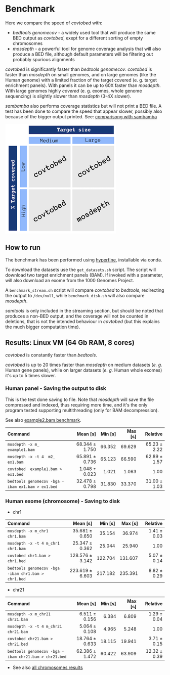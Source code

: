 # Benchmark

Here we compare the speed of *covtobed* with:
* *bedtools genomecov* - a widely used tool that will produce the same BED output as *covtobed*, exept for a different sorting of empty chromosomes
* *mosdepth* - a powerful tool for genome coverage analysis that will also produce a BED file, although default parameters will be filtering out probably spurious alignments

*covtobed* is significantly faster than *bedtools genomecov*.
*covtobed* is faster than *mosdepth* on small genomes, and on large genomes (like the Human genome) with a limited fraction of the target covered (e. g. target enrichment panels). With panels it can be up to 60X faster than *mosdepth*.
With large genomes highly *covered* (e. g. exomes, whole genome sequencing) is slightly slower than *mosdepth* (3-4X slower).

*sambamba* also performs coverage statistics but will not print a BED file. A test has been done to compare the speed that appear slower, possibly also because of the bigger output printed. See: [comparisong with sambamba](sambamba.md)


![Summary](benchmark.png)


## How to run

The benchmark has been performed using [hyperfine](https://github.com/sharkdp/hyperfine), installable via conda.

To download the datasets use the `get_datasets.sh` script. 
The script will download two target enrichment panels (BAM).
If invoked with a parameter, will also download an exome from the 1000 Genomes Project.

A `benchmark_stream.sh` script will compare _covtobed_ to _bedtools_, redirecting the output to `/dev/null`,
while `benchmark_disk.sh` will also compare _mosdepth_.

_samtools_ is only included in the streaming section, but should be noted that produces a non-BED output, and the coverage will not be counted in deletions, that is not the intended behaviour in _covtobed_ (but this explains the much bigger computation time).


## Results: Linux VM (64 Gb RAM, 8 cores)

*covtobed* is constantly faster than *bedtools*.

*covtobed* is up to 20 times faster than *mosdepth* on medium datasets (_e. g._ Human gene panels), while on larger datasets (_e. g._ Human whole exomes) it's up to 5 times slower.


### Human panel - Saving the output to disk

This is the test done saving to file. 
Note that _mosdepth_ will save the file compressed and indexed, thus requiring more time, 
and it's the only program tested supporting multithreading (only for BAM decompression). 

See also [example2.bam benchmark](disk/benchmark2_example2.md).

| Command | Mean [s] | Min [s] | Max [s] | Relative |
|:---|---:|---:|---:|---:|
| `mosdepth -x m_ example1.bam` | 68.344 ± 1.750 | 66.352 | 69.629 | 65.23 ± 2.22 |
| `mosdepth -x -t 4  m2_ ex1.bam` | 65.891 ± 0.736 | 65.123 | 66.590 | 62.89 ± 1.57 |
| `covtobed  example1.bam > ex1.bed` | 1.048 ± 0.023 | 1.021 | 1.063 | 1.00 |
| `bedtools genomecov -bga -ibam ex1.bam > ex1.bed` | 32.478 ± 0.798 | 31.830 | 33.370 | 31.00 ± 1.03 |

### Human exome (chromosome) - Saving to disk

* chr1

| Command | Mean [s] | Min [s] | Max [s] | Relative |
|:---|---:|---:|---:|---:|
| `mosdepth -x m_chr1 chr1.bam` | 35.681 ± 0.650 | 35.154 | 36.974 | 1.41 ± 0.03 |
| `mosdepth -x -t 4 m_chr1 chr1.bam` | 25.347 ± 0.362 | 25.044 | 25.940 | 1.00 |
| `covtobed chr1.bam > chr1.bed` | 128.576 ± 3.142 | 122.704 | 131.607 | 5.07 ± 0.14 |
| `bedtools genomecov -bga -ibam chr1.bam > chr1.bed` | 223.619 ± 6.603 | 217.182 | 235.391 | 8.82 ± 0.29 |

* chr21

| Command | Mean [s] | Min [s] | Max [s] | Relative |
|:---|---:|---:|---:|---:|
| `mosdepth -x m_chr21 chr21.bam` | 6.511 ± 0.156 | 6.384 | 6.809 | 1.29 ± 0.04 |
| `mosdepth -x -t 4 m_chr21 chr21.bam` | 5.064 ± 0.108 | 4.965 | 5.248 | 1.00 |
| `covtobed chr21.bam > chr21.bed` | 18.764 ± 0.633 | 18.115 | 19.941 | 3.71 ± 0.15 |
| `bedtools genomecov -bga -ibam chr21.bam > chr21.bed` | 62.386 ± 1.472 | 60.422 | 63.909 | 12.32 ± 0.39 |

* See also [all chromosomes results](https://github.com/telatin/covtobed/tree/master/benchmark/exome_chromosomes)
